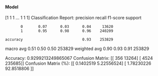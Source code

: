#### Model
[1 1 1 ... 1 1 1]
Classification Report:
              precision    recall  f1-score   support

           0       0.07      0.03      0.04     13620
           1       0.95      0.98      0.96    240209

    accuracy                           0.93    253829
   macro avg       0.51      0.50      0.50    253829
weighted avg       0.90      0.93      0.91    253829

Accuracy: 0.9299213249865067
Confusion Matrix:
[[   356  13264]
 [  4524 235685]]
Confusion Matrix (%):
[[ 0.1402519   5.22556524]
 [ 1.78230226 92.8518806 ]]
